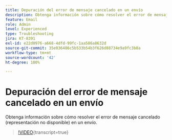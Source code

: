 ```yaml
---
title: Depuración del error de mensaje cancelado en un envío
description: Obtenga información sobre cómo resolver el error de mensaje cancelado (representación no disponible) en un envío.
feature: Email
role: Admin
level: Experienced
type: Troubleshooting
jira: KT-8391
exl-id: e22d0976-a668-4dfd-99fc-1aa586a8632d
source-git-commit: 35e036486c5b533b54b3f626d88734e9a9fc3b8a
workflow-type: tm+mt
source-wordcount: '42'
ht-degree: 100%

---
```


# Depuración del error de mensaje cancelado en un envío

Obtenga información sobre cómo resolver el error de mensaje cancelado (representación no disponible) en un envío.

>[!VIDEO](https://video.tv.adobe.com/v/3422553?quality=12&learn=on&captions=spa){transcript=true}
